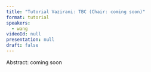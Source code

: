 ```yaml
---
title: "Tutorial Vazirani: TBC (Chair: coming soon)"
format: tutorial
speakers:
  - wang
videoId: null
presentation: null
draft: false
---
```

Abstract: coming soon

<!-- fields to use above: -->
<!-- videoId: "Vfl9pPh6ipI" -->
<!-- presentation: "/slides/invited-MargaridaPereira.pdf" -->
